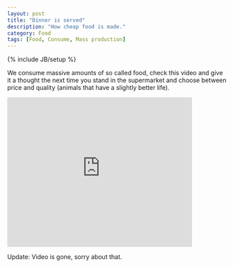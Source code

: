 ```yaml
---
layout: post
title: "Dinner is served"
description: "How cheap food is made."
category: Food
tags: [Food, Consume, Mass production]
---
```

{% include JB/setup %}

We consume massive amounts of so called food, check this video and give it a thought the next time you stand in the supermarket and choose between price and quality (animals that have a slightly better life).

<iframe src="http://player.vimeo.com/video/57126054" width="425" height="344" frameborder="0">Vimeo</iframe>

Update: Video is gone, sorry about that.